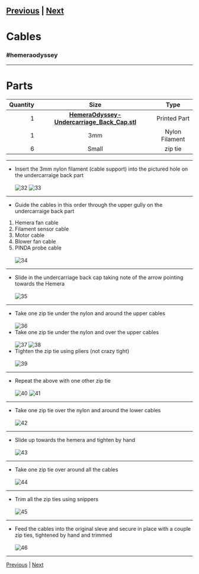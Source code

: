 [Previous](07_Extruder.md) | [Next](09_Printer_Assembly.md)  
---
# Cables
### #hemeraodyssey
---
# Parts  
|Quantity|Size|Type|
|---:|:---:|:---:|
|1|[**HemeraOdyssey-Undercarriage_Back_Cap.stl**](../HemeraOdyssey_STLs_BETA/HemeraOdyssey-Undercarriage_Back_Cap.stl)|Printed Part|
|1|3mm|Nylon Filament|
|6|Small|zip tie|
---
* Insert the 3mm nylon filament (cable support) into the pictured hole on the undercarraige back part<br>  
![32](../img/Extruder_Assembly/32.jpg)
![33](../img/Extruder_Assembly/33.jpg)
---
* Guide the cables in this order through the upper gully on the undercarraige back part
1. Hemera fan cable
2. Filament sensor cable
3. Motor cable
4. Blower fan cable
5. PINDA probe cable<br>  
![34](../img/Extruder_Assembly/34.jpg)
---
* Slide in the undercarriage back cap taking note of the arrow pointing towards the Hemera<br>  
![35](../img/Extruder_Assembly/35.jpg)
---
* Take one zip tie under the nylon and around the upper cables<br>  
![36](../img/Extruder_Assembly/36.jpg) 
* Take one zip tie under the nylon and over the upper cables<br>  
![37](../img/Extruder_Assembly/37.jpg) 
![38](../img/Extruder_Assembly/38.jpg)
* Tighten the zip tie using pliers (not crazy tight)<br>  
![39](../img/Extruder_Assembly/39.jpg)
---
* Repeat the above with one other zip tie<br>  
![40](../img/Extruder_Assembly/40.jpg)
![41](../img/Extruder_Assembly/41.jpg)
---
* Take one zip tie over the nylon and around the lower cables<br>  
![42](../img/Extruder_Assembly/42.jpg)
---
* Slide up towards the hemera and tighten by hand<br>  
![43](../img/Extruder_Assembly/43.jpg)
---
* Take one zip tie over around all the cables<br>  
![44](../img/Extruder_Assembly/44.jpg)
---
* Trim all the zip ties using snippers<br>  
![45](../img/Extruder_Assembly/45.jpg)
---
* Feed the cables into the original sleve and secure in place with a couple zip ties, tightened by hand and trimmed<br>  
![46](../img/Extruder_Assembly/46.jpg)
---
[Previous](07_Extruder.md) | [Next](09_Printer_Assembly.md)   